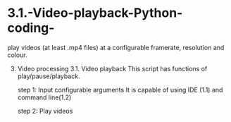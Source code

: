 # 3.1.-Video-playback-Python-coding-
play videos (at least .mp4 files) at a configurable framerate, resolution and colour.


3. Video processing
    3.1. Video playback
    This script has functions of play/pause/playback.

    step 1: Input configurable arguments
            It is capable of using IDE (1.1) and command line(1.2)
            
    step 2: Play videos
